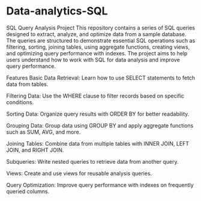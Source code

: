 # Data-analytics-SQL
SQL Query Analysis Project
This repository contains a series of SQL queries designed to extract, analyze, and optimize data from a sample database. The queries are structured to demonstrate essential SQL operations such as filtering, sorting, joining tables, using aggregate functions, creating views, and optimizing query performance with indexes. The project aims to help users understand how to work with SQL for data analysis and improve query performance.

Features
Basic Data Retrieval: Learn how to use SELECT statements to fetch data from tables.

Filtering Data: Use the WHERE clause to filter records based on specific conditions.

Sorting Data: Organize query results with ORDER BY for better readability.

Grouping Data: Group data using GROUP BY and apply aggregate functions such as SUM, AVG, and more.

Joining Tables: Combine data from multiple tables with INNER JOIN, LEFT JOIN, and RIGHT JOIN.

Subqueries: Write nested queries to retrieve data from another query.

Views: Create and use views for reusable analysis queries.

Query Optimization: Improve query performance with indexes on frequently queried columns.
